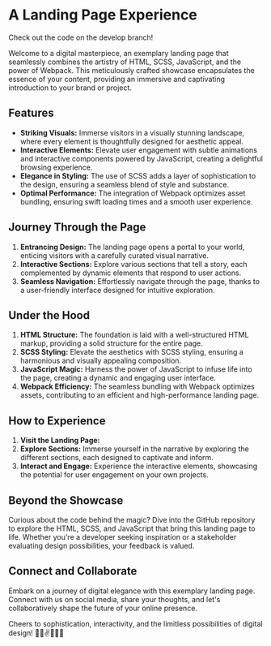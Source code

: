# A Landing Page Experience

Check out the code on the develop branch!

Welcome to a digital masterpiece, an exemplary landing page that seamlessly combines the artistry of HTML, SCSS, JavaScript, and the power of Webpack. This meticulously crafted showcase encapsulates the essence of your content, providing an immersive and captivating introduction to your brand or project.

## Features

- **Striking Visuals:** Immerse visitors in a visually stunning landscape, where every element is thoughtfully designed for aesthetic appeal.
- **Interactive Elements:** Elevate user engagement with subtle animations and interactive components powered by JavaScript, creating a delightful browsing experience.
- **Elegance in Styling:** The use of SCSS adds a layer of sophistication to the design, ensuring a seamless blend of style and substance.
- **Optimal Performance:** The integration of Webpack optimizes asset bundling, ensuring swift loading times and a smooth user experience.

## Journey Through the Page

1. **Entrancing Design:** The landing page opens a portal to your world, enticing visitors with a carefully curated visual narrative.
2. **Interactive Sections:** Explore various sections that tell a story, each complemented by dynamic elements that respond to user actions.
3. **Seamless Navigation:** Effortlessly navigate through the page, thanks to a user-friendly interface designed for intuitive exploration.

## Under the Hood

1. **HTML Structure:** The foundation is laid with a well-structured HTML markup, providing a solid structure for the entire page.
2. **SCSS Styling:** Elevate the aesthetics with SCSS styling, ensuring a harmonious and visually appealing composition.
3. **JavaScript Magic:** Harness the power of JavaScript to infuse life into the page, creating a dynamic and engaging user interface.
4. **Webpack Efficiency:** The seamless bundling with Webpack optimizes assets, contributing to an efficient and high-performance landing page.

## How to Experience

1. **Visit the Landing Page:**
2. **Explore Sections:** Immerse yourself in the narrative by exploring the different sections, each designed to captivate and inform.
3. **Interact and Engage:** Experience the interactive elements, showcasing the potential for user engagement on your own projects.

## Beyond the Showcase

Curious about the code behind the magic? Dive into the GitHub repository to explore the HTML, SCSS, and JavaScript that bring this landing page to life. Whether you're a developer seeking inspiration or a stakeholder evaluating design possibilities, your feedback is valued.

## Connect and Collaborate

Embark on a journey of digital elegance with this exemplary landing page. Connect with us on social media, share your thoughts, and let's collaboratively shape the future of your online presence.

Cheers to sophistication, interactivity, and the limitless possibilities of digital design! 🍻✨✌👩🏼‍💻
